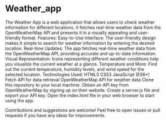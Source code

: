 # Weather_app
The Weather App is a web application that allows users to check weather information for different locations. It fetches real-time weather data from the OpenWeatherMap API and presents it in a visually appealing and user-friendly format.
Features:
Easy-to-Use Interface: The user-friendly design makes it simple to search for weather information by entering the desired location.
Real-time Updates: The app fetches real-time weather data from the OpenWeatherMap API, providing accurate and up-to-date information.
Visual Representation: Icons representing different weather conditions help you visualize the current weather at a glance.
Temperature and More: Find out the current temperature, humidity levels, and wind speed for the selected location.
Technologies Used:
HTML5
CSS3
JavaScript (ES6+)
Fetch API for data retrieval
OpenWeatherMap API for weather data
Clone this repository to your local machine.
Obtain an API key from OpenWeatherMap by signing up on their website.
Create a server.js file and export your API key.
Open the index.html file in your web browser to start using the app.

Contributions and suggestions are welcome! Feel free to open issues or pull requests if you have any ideas for improvements.
